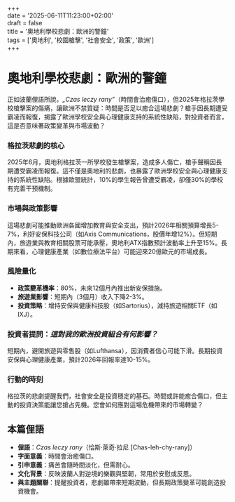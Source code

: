 +++  
date = '2025-06-11T11:23:00+02:00'  
draft = false  
title = '奧地利學校悲劇：歐洲的警鐘'  
tags = ['奧地利', '校園槍擊', '社會安全', '政策', '歐洲']  
+++

# 奧地利學校悲劇：歐洲的警鐘

正如波蘭俚語所說，*„Czas leczy rany”*（時間會治癒傷口），但2025年格拉茨學校槍擊案的傷痛，讓歐洲不禁質疑：時間是否足以癒合這場悲劇？槍手因長期遭受霸凌而報復，揭露了歐洲學校安全與心理健康支持的系統性缺陷，對投資者而言，這是否意味著政策變革與市場波動？

### 格拉茨悲劇的核心  
2025年6月，奧地利格拉茨一所學校發生槍擊案，造成多人傷亡，槍手聲稱因長期遭受霸凌而報復。這不僅是奧地利的悲劇，也暴露了歐洲學校安全與心理健康支持的系統性缺陷。根據歐盟統計，10%的學生報告曾遭受霸凌，卻僅30%的學校有完善干预機制。

### 市場與政策影響  
這場悲劇可能推動歐洲各國增加教育與安全支出，預計2026年相關預算增長5-7%，利好安保科技公司（如Axis Communications，股價年增12%）。但短期內，旅遊業與教育相關股票可能承壓，奧地利ATX指數預計波動率上升至15%。長期來看，心理健康產業（如數位療法平台）可能迎來20億歐元的市場成長。

### 風險量化  
- **政策變革機率**：80%，未來12個月內推出新安保措施。  
- **旅遊業影響**：短期內（3個月）收入下降2-3%。  
- **投資策略**：增持安保與健康科技股（如Sartorius），減持旅遊相關ETF（如IXJ）。  

### 投資者提問：*這對我的歐洲投資組合有何影響？*  
短期內，避開旅遊與零售股（如Lufthansa），因消費者信心可能下滑。長期投資安保與心理健康產業，預計2026年回報率達10-15%。  

### 行動的時刻  
格拉茨的悲劇提醒我們，社會安全是投資穩定的基石。時間或許能癒合傷口，但主動的投資決策能讓您搶占先機。您會如何應對這場危機帶來的市場轉變？

## 本篇俚語  
- **俚語**：*Czas leczy rany*（恰斯·萊奇·拉尼 [Chas-leh-chy-rany]）  
- **字面意義**：時間會治癒傷口。  
- **引申意義**：痛苦會隨時間淡化，但需耐心。  
- **文化背景**：反映波蘭人對逆境的樂觀與堅韌，常用於安慰或反思。  
- **與主題關聯**：提醒投資者，悲劇雖帶來短期波動，但長期政策變革可能創造投資機會。